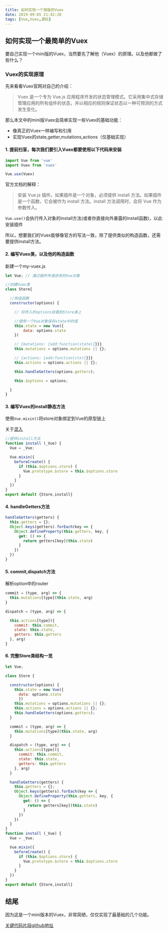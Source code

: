 ```yaml
---
title: 如何实现一个简版的Vuex
date: 2019-09-05 21:42:20
tags: [Vue,Vuex,源码]
---
```


## 如何实现一个最简单的Vuex

要自己实现一个mini版的Vuex，当然要先了解他（Vuex）的原理。以及他都做了些什么？

<!-- more -->

### Vuex的实现原理

先来看看Vuex官网对自己的介绍：

> Vuex 是一个专为 Vue.js 应用程序开发的状态管理模式。它采用集中式存储管理应用的所有组件的状态，并以相应的规则保证状态以一种可预测的方式发生变化。

那么本文中的mini版Vuex会简单实现一些Vuex的基础功能：

- 像真正的Vuex一样编写和引用
- 实现Vuex的state,getter,mutations,actions（仅基础实现）

#### 1. 提前扫盲，每次我们要引入Vuex都要使用以下代码来安装

```javascript
import Vue from 'vue'
import Vuex from 'vuex'

Vue.use(Vuex)

```

官方文档的解释：

> 安装 Vue.js 插件。如果插件是一个对象，必须提供 install 方法。如果插件是一个函数，它会被作为 install 方法。install 方法调用时，会将 Vue 作为参数传入。

``Vue.use()``会执行传入对象的install方法(或者你直接向外暴露的install函数)，以此安装插件

所以，想要我们的Vuex能够像官方的写法一致，除了提供类似的构造函数，还需要提供install方法。

#### 2. 编写Vuex类，以及他的构造函数

新建一个my-vuex.js

```javascript
let Vue; // 通过插件传递进来的Vue对象

//创建Vuex类
class Store{

  //构造函数
  constructor(options) {

    // 将传入的options挂载到Store类上

    //使用一个Vue对象保存state中的值
    this.state = new Vue({
        data: options.state
    })

    // {mutations: {add:function(state){}}}
    this.mutations = options.mutations || {};

    // {actions: {add:function(ctx){}}}
    this.actions = options.actions || {};

    this.handleGetters(options.getters);

    this.$options = options;

  }
}

```

#### 3. 编写Vuex的install静态方法

使用``Vue.mixin()``将store对象绑定到Vue的原型链上

关于[混入](https://cn.vuejs.org/v2/api/#mixins)

```javascript
//提供install方法
function install (_Vue) {
  Vue = _Vue;

  Vue.mixin({
    beforeCreate() {
      if (this.$options.store) {
        Vue.prototype.$store = this.$options.store
      }
    }
  })
}
export default {Store,install}

```

#### 4. handleGetters方法

```javascript
handleGetters(getters) {
  this.getters = {};
  Object.keys(getters).forEach(key => {
    Object.defineProperty(this.getters, key, {
      get: () => {
        return getters[key](this.state)
      }
    })
  })
}


```

#### 5. commit,dispatch方法

解析option中的router

```javascript
commit = (type, arg) => {
  this.mutations[type](this.state, arg)
}

dispatch = (type, arg) => {

  this.actions[type]({
    commit: this.commit,
    state: this.state,
    getters: this.getters
  }, arg)
}
```

#### 6. 完整Store类结构一览

```javascript
let Vue;

class Store {

  constructor(options) {
    this.state = new Vue({
      data: options.state
      })
    this.mutations = options.mutations || {};
    this.actions = options.actions || {};
    this.handleGetters(options.getters);
  }

  commit = (type, arg) => {
    this.mutations[type](this.state, arg)
  }

  dispatch = (type, arg) => {
    this.actions[type]({
      commit: this.commit,
      state: this.state,
      getters: this.getters
    }, arg)
  }

  handleGetters(getters) {
    this.getters = {};
    Object.keys(getters).forEach(key => {
      Object.defineProperty(this.getters, key, {
        get: () => {
          return getters[key](this.state)
        }
      })
    })
  }
}
function install (_Vue) {
  Vue = _Vue;

  Vue.mixin({
    beforeCreate() {
      if (this.$options.store) {
        Vue.prototype.$store = this.$options.store
      }
    }
  })
}
export default {Store,install}

```

## 结尾

因为这是一个mini版本的Vuex，非常简陋，仅仅实现了最基础的几个功能。

[关键代码片段github地址](https://github.com/zhangpeng2k/my-vue-practice/blob/master/src/my-vuex.js)

